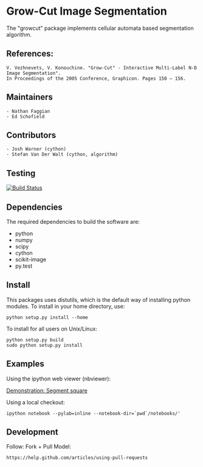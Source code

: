 Grow-Cut Image Segmentation
==========================

The "growcut" package implements cellular automata based segmentation algorithm.

References:
-----------

    V. Vezhnevets, V. Konouchine. "Grow-Cut" - Interactive Multi-Label N-D Image Segmentation".
    In Proceedings of the 2005 Conference, Graphicon. Pages 150 – 156.


Maintainers
-----------

    - Nathan Faggian
    - Ed Schofield

Contributors
------------
    - Josh Warner (cython)
    - Stefan Van Der Walt (cython, algorithm)

Testing
-------

[![Build Status](https://travis-ci.org/nfaggian/growcut.png?branch=master)](https://travis-ci.org/nfaggian/growcut)

Dependencies
------------

The required dependencies to build the software are:

  - python
  - numpy
  - scipy
  - cython
  - scikit-image
  - py.test

Install
-------

This packages uses distutils, which is the default way of installing python modules. To install in your home directory, use:

    python setup.py install --home

To install for all users on Unix/Linux:

    python setup.py build
    sudo python setup.py install

Examples
--------

Using the ipython web viewer (nbviewer):

   [Demonstration: Segment square](http://nbviewer.ipython.org/urls/raw.github.com/nfaggian/growcut/master/notebooks/GrowCut%2520-%2520demonstration.ipynb)

Using a local checkout:

    ipython notebook --pylab=inline --notebook-dir=`pwd`/notebooks/'

Development
-----------

Follow: Fork + Pull Model:

    https://help.github.com/articles/using-pull-requests
